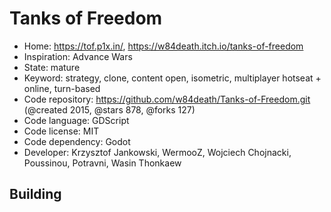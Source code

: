 # Tanks of Freedom

- Home: https://tof.p1x.in/, https://w84death.itch.io/tanks-of-freedom
- Inspiration: Advance Wars
- State: mature
- Keyword: strategy, clone, content open, isometric, multiplayer hotseat + online, turn-based
- Code repository: https://github.com/w84death/Tanks-of-Freedom.git (@created 2015, @stars 878, @forks 127)
- Code language: GDScript
- Code license: MIT
- Code dependency: Godot
- Developer: Krzysztof Jankowski, WermooZ, Wojciech Chojnacki, Poussinou, Potravni, Wasin Thonkaew

## Building
